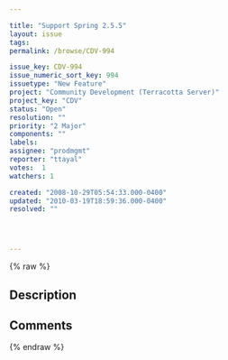 ```yaml
---

title: "Support Spring 2.5.5"
layout: issue
tags: 
permalink: /browse/CDV-994

issue_key: CDV-994
issue_numeric_sort_key: 994
issuetype: "New Feature"
project: "Community Development (Terracotta Server)"
project_key: "CDV"
status: "Open"
resolution: ""
priority: "2 Major"
components: ""
labels: 
assignee: "prodmgmt"
reporter: "ttayal"
votes:  1
watchers: 1

created: "2008-10-29T05:54:33.000-0400"
updated: "2010-03-19T18:59:36.000-0400"
resolved: ""




---
```


{% raw %}

## Description

<div markdown="1" class="description">



</div>

## Comments



{% endraw %}
